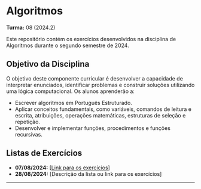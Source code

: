 # Algoritmos

**Turma:** 08 (2024.2)

Este repositório contém os exercícios desenvolvidos na disciplina de Algoritmos durante o segundo semestre de 2024.

## Objetivo da Disciplina

O objetivo deste componente curricular é desenvolver a capacidade de interpretar enunciados, identificar problemas e construir soluções utilizando uma lógica computacional. Os alunos aprenderão a:

- Escrever algoritmos em Português Estruturado.
- Aplicar conceitos fundamentais, como variáveis, comandos de leitura e escrita, atribuições, operações matemáticas, estruturas de seleção e repetição.
- Desenvolver e implementar funções, procedimentos e funções recursivas.

## Listas de Exercícios

- **07/08/2024:** [[Link para os exercícios](https://github.com/oBryam/Algoritimos/blob/main/Lista%201/README.md)]
- **28/08/2024:** [Descrição da lista ou link para os exercícios]

___
